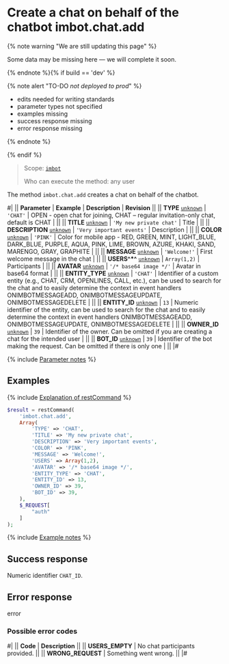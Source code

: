 # Create a chat on behalf of the chatbot imbot.chat.add

{% note warning "We are still updating this page" %}

Some data may be missing here — we will complete it soon.

{% endnote %}{% if build == 'dev' %}

{% note alert "TO-DO _not deployed to prod_" %}

- edits needed for writing standards
- parameter types not specified
- examples missing
- success response missing
- error response missing

{% endnote %}

{% endif %}

> Scope: [`imbot`](../../scopes/permissions.md)
>
> Who can execute the method: any user

The method `imbot.chat.add` creates a chat on behalf of the chatbot.

#|
|| **Parameter** | **Example** | **Description** | **Revision** ||
|| **TYPE**
[`unknown`](../../data-types.md) | `'CHAT'` | OPEN - open chat for joining, CHAT – regular invitation-only chat, default is CHAT | ||
|| **TITLE**
[`unknown`](../../data-types.md) | `'My new private chat'` | Title | ||
|| **DESCRIPTION**
[`unknown`](../../data-types.md) | `'Very important events'` | Description | ||
|| **COLOR**
[`unknown`](../../data-types.md) | `'PINK'` | Color for mobile app - RED, GREEN, MINT, LIGHT_BLUE, DARK_BLUE, PURPLE, AQUA, PINK, LIME, BROWN, AZURE, KHAKI, SAND, MARENGO, GRAY, GRAPHITE | ||
|| **MESSAGE**
[`unknown`](../../data-types.md) | `'Welcome!'` | First welcome message in the chat | ||
|| **USERS^*^**
[`unknown`](../../data-types.md) | `Array(1,2)` | Participants | ||
|| **AVATAR**
[`unknown`](../../data-types.md) | `'/* base64 image */'` | Avatar in base64 format | ||
|| **ENTITY_TYPE**
[`unknown`](../../data-types.md) | `'CHAT'` | Identifier of a custom entity (e.g., CHAT, CRM, OPENLINES, CALL, etc.), can be used to search for the chat and to easily determine the context in event handlers ONIMBOTMESSAGEADD, ONIMBOTMESSAGEUPDATE, ONIMBOTMESSAGEDELETE | ||
|| **ENTITY_ID**
[`unknown`](../../data-types.md) | `13` | Numeric identifier of the entity, can be used to search for the chat and to easily determine the context in event handlers ONIMBOTMESSAGEADD, ONIMBOTMESSAGEUPDATE, ONIMBOTMESSAGEDELETE | ||
|| **OWNER_ID**
[`unknown`](../../data-types.md) | `39` | Identifier of the owner. Can be omitted if you are creating a chat for the intended user | ||
|| **BOT_ID**
[`unknown`](../../data-types.md) | `39` | Identifier of the bot making the request. Can be omitted if there is only one | ||
|#

{% include [Parameter notes](../../../_includes/required.md) %}

## Examples

{% include [Explanation of restCommand](../_includes/rest-command.md) %}

```php
$result = restCommand(
    'imbot.chat.add',
    Array(
        'TYPE' => 'CHAT',
        'TITLE' => 'My new private chat',
        'DESCRIPTION' => 'Very important events',
        'COLOR' => 'PINK',
        'MESSAGE' => 'Welcome!',
        'USERS' => Array(1,2),
        'AVATAR' => '/* base64 image */',
        'ENTITY_TYPE' => 'CHAT',
        'ENTITY_ID' => 13,
        'OWNER_ID' => 39,
        'BOT_ID' => 39,
    ),
    $_REQUEST[
        "auth"
    ]
);
```

{% include [Example notes](../../../_includes/examples.md) %}

## Success response

Numeric identifier `CHAT_ID`.

## Error response

error

### Possible error codes

#|
|| **Code** | **Description** ||
|| **USERS_EMPTY** | No chat participants provided. ||
|| **WRONG_REQUEST** | Something went wrong. ||
|#